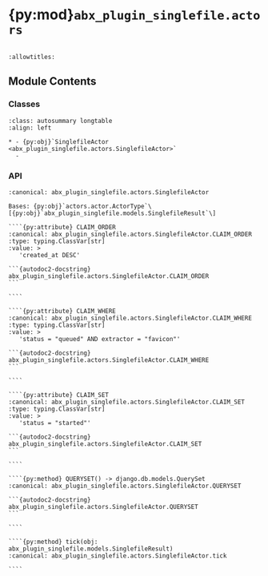 # {py:mod}`abx_plugin_singlefile.actors`

```{py:module} abx_plugin_singlefile.actors
```

```{autodoc2-docstring} abx_plugin_singlefile.actors
:allowtitles:
```

## Module Contents

### Classes

````{list-table}
:class: autosummary longtable
:align: left

* - {py:obj}`SinglefileActor <abx_plugin_singlefile.actors.SinglefileActor>`
  -
````

### API

`````{py:class} SinglefileActor(mode: typing.Literal[thread, process] | None = None, **launch_kwargs: actors.actor.LaunchKwargs)
:canonical: abx_plugin_singlefile.actors.SinglefileActor

Bases: {py:obj}`actors.actor.ActorType`\[{py:obj}`abx_plugin_singlefile.models.SinglefileResult`\]

````{py:attribute} CLAIM_ORDER
:canonical: abx_plugin_singlefile.actors.SinglefileActor.CLAIM_ORDER
:type: typing.ClassVar[str]
:value: >
   'created_at DESC'

```{autodoc2-docstring} abx_plugin_singlefile.actors.SinglefileActor.CLAIM_ORDER
```

````

````{py:attribute} CLAIM_WHERE
:canonical: abx_plugin_singlefile.actors.SinglefileActor.CLAIM_WHERE
:type: typing.ClassVar[str]
:value: >
   'status = "queued" AND extractor = "favicon"'

```{autodoc2-docstring} abx_plugin_singlefile.actors.SinglefileActor.CLAIM_WHERE
```

````

````{py:attribute} CLAIM_SET
:canonical: abx_plugin_singlefile.actors.SinglefileActor.CLAIM_SET
:type: typing.ClassVar[str]
:value: >
   'status = "started"'

```{autodoc2-docstring} abx_plugin_singlefile.actors.SinglefileActor.CLAIM_SET
```

````

````{py:method} QUERYSET() -> django.db.models.QuerySet
:canonical: abx_plugin_singlefile.actors.SinglefileActor.QUERYSET

```{autodoc2-docstring} abx_plugin_singlefile.actors.SinglefileActor.QUERYSET
```

````

````{py:method} tick(obj: abx_plugin_singlefile.models.SinglefileResult)
:canonical: abx_plugin_singlefile.actors.SinglefileActor.tick

````

`````
